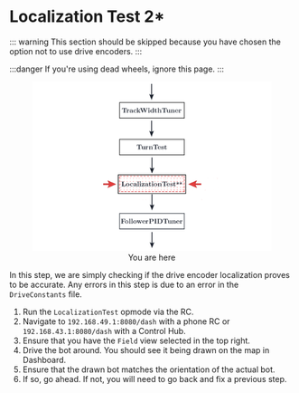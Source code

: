 # Localization Test 2\*

<HideAyudeWrapper :skipIfDriveEncoders="true">
::: warning
This section should be skipped because you have chosen the option not to use drive encoders.
:::
</HideAyudeWrapper>

:::danger
If you're using dead wheels, ignore this page.
:::

<figure align="center">
    <img src="./assets/you-are-here/YouAreHere-LocalizationTest-quarter.png">
    <figcaption class="mt-2 text-gray-600 text-center">You are here</figcaption>
</figure>

In this step, we are simply checking if the drive encoder localization proves to be accurate. Any errors in this step is due to an error in the `DriveConstants` file.

1. Run the `LocalizationTest` opmode via the RC.
2. Navigate to `192.168.49.1:8080/dash` with a phone RC or `192.168.43.1:8080/dash` with a Control Hub.
3. Ensure that you have the `Field` view selected in the top right.
4. Drive the bot around. You should see it being drawn on the map in Dashboard.
5. Ensure that the drawn bot matches the orientation of the actual bot.
6. If so, go ahead. If not, you will need to go back and fix a previous step.
